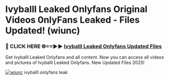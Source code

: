 # Ivyballl Leaked Onlyfans Original Videos 0nlyFans Leaked - Files Updated! (wiunc)

<h3>🔴 CLICK HERE 🌐==►► <a href="https://best4dudes.click/HH4t6V" rel="nofollow">Ivyballl Leaked Onlyfans Updated Files</a></h3>

Get Ivyballl Leaked Onlyfans and all content. Now you can access all videos and pictures of Ivyballl Leaked Onlyfans. New Updated Files 2025!

[![wiunc](https://github.com/user-attachments/assets/8c521d6e-e6e3-4a75-9320-d58ab9d79d5b)](https://best4dudes.click/HH4t6V)
ivyballl onlyfans leak